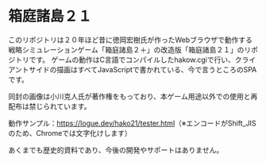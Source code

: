 # 箱庭諸島２１

このリポジトリは２０年ほど昔に徳岡宏樹氏が作ったWebブラウザで動作する戦略シミュレーションゲーム「箱庭諸島２＋」の改造版「箱庭諸島２１」のリポジトリです。
ゲームの動作はC言語でコンパイルしたhakow.cgiで行い、クライアントサイドの描画はすべてJavaScriptで書かれている、今で言うところのSPAです。

同封の画像は小川克人氏が著作権をもっており、本ゲーム用途以外での使用と再配布は禁じられています。

動作サンプル：<https://logue.dev/hako21/tester.html>（※エンコードがShift_JISのため、Chromeでは文字化けします）

あくまでも歴史的資料であり、今後の開発やサポートはありません。

